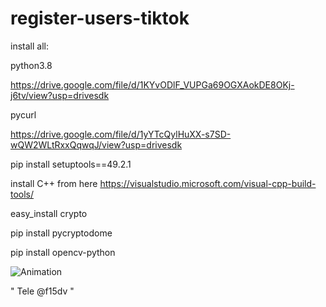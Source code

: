 # register-users-tiktok


install all:

python3.8

https://drive.google.com/file/d/1KYvODlF_VUPGa69OGXAokDE8OKj-j6tv/view?usp=drivesdk

pycurl

https://drive.google.com/file/d/1yYTcQylHuXX-s7SD-wQW2WLtRxxQqwqJ/view?usp=drivesdk

pip install setuptools==49.2.1

install C++ from here https://visualstudio.microsoft.com/visual-cpp-build-tools/

easy_install crypto

pip install pycryptodome

pip install opencv-python

![Animation](https://user-images.githubusercontent.com/98847954/221704049-a8cca8ee-9b65-41b3-a780-5eb38f5d85a2.gif)



" Tele @f15dv "

